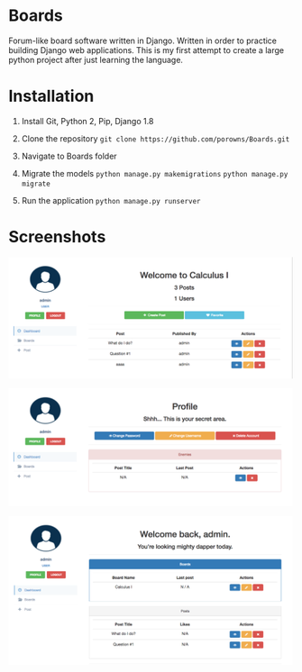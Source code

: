 # Boards
Forum-like board software written in Django. Written in order to practice building Django web applications. This is my first attempt to create a large python project after just learning the language.

# Installation

1. Install Git, Python 2, Pip, Django 1.8

2. Clone the repository ```git clone https://github.com/porowns/Boards.git```

3. Navigate to Boards folder

4. Migrate the models ```python manage.py makemigrations``` ```python manage.py migrate```

5. Run the application ```python manage.py runserver```

# Screenshots

![Image of Board](https://github.com/porowns/Boards/blob/master/screenshots/board.png)

![Image of Profile](https://github.com/porowns/Boards/blob/master/screenshots/profile.png)

![Image of Dashboard](https://github.com/porowns/Boards/blob/master/screenshots/dashboard.png)
